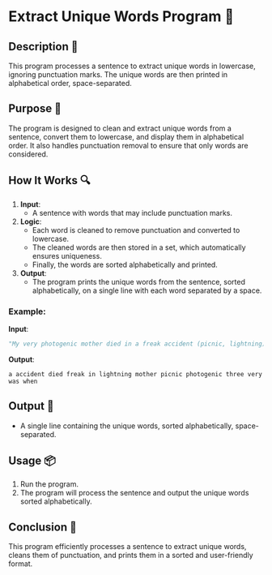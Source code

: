 # Extract Unique Words Program 📝

## Description 📝

This program processes a sentence to extract unique words in lowercase, ignoring punctuation marks.
The unique words are then printed in alphabetical order, space-separated.

## Purpose 🎯

The program is designed to clean and extract unique words from a sentence, convert them to lowercase, and display them in alphabetical order.
It also handles punctuation removal to ensure that only words are considered.

## How It Works 🔍

1. **Input**:
    - A sentence with words that may include punctuation marks.
2. **Logic**:
    - Each word is cleaned to remove punctuation and converted to lowercase.
    - The cleaned words are then stored in a set, which automatically ensures uniqueness.
    - Finally, the words are sorted alphabetically and printed.
3. **Output**:
    - The program prints the unique words from the sentence, sorted alphabetically, on a single line with each word separated by a space.

### Example:

**Input**:

```python
"My very photogenic mother died in a freak accident (picnic, lightning) when I was three..."
```

**Output**:

```
a accident died freak in lightning mother picnic photogenic three very was when
```

## Output 📜

-   A single line containing the unique words, sorted alphabetically, space-separated.

## Usage 📦

1. Run the program.
2. The program will process the sentence and output the unique words sorted alphabetically.

## Conclusion 🚀

This program efficiently processes a sentence to extract unique words, cleans them of punctuation, and prints them in a sorted and user-friendly format.
